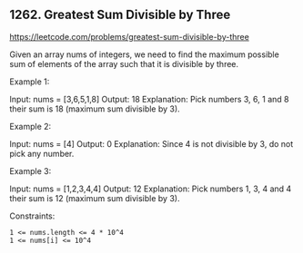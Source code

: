## 1262. Greatest Sum Divisible by Three

https://leetcode.com/problems/greatest-sum-divisible-by-three

Given an array nums of integers, we need to find the maximum possible sum of elements of the array such that it is divisible by three.

Example 1:

Input: nums = [3,6,5,1,8]
Output: 18
Explanation: Pick numbers 3, 6, 1 and 8 their sum is 18 (maximum sum divisible by 3).

Example 2:

Input: nums = [4]
Output: 0
Explanation: Since 4 is not divisible by 3, do not pick any number.

Example 3:

Input: nums = [1,2,3,4,4]
Output: 12
Explanation: Pick numbers 1, 3, 4 and 4 their sum is 12 (maximum sum divisible by 3).

Constraints:

    1 <= nums.length <= 4 * 10^4
    1 <= nums[i] <= 10^4
